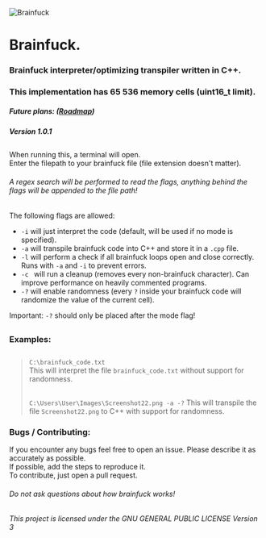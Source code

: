 ![**Brainfuck**](Brainfuck.png?raw=true "Brainfuck")
# **Brainfuck.**
### Brainfuck interpreter/optimizing transpiler written in C++.
### This implementation has 65 536 memory cells (uint16_t limit).
##### Future plans: ([Roadmap](https://github.com/DrParanoya/Brainfuck/blob/main/ROADMAP.md))
##### Version 1.0.1
##
When running this, a terminal will open.  
Enter the filepath to your brainfuck file (file extension doesn't matter).  
###### A regex search will be performed to read the flags, anything behind the flags will be appended to the file path!
The following flags are allowed:  

- `-i` will just interpret the code (default, will be used if no mode is specified).
- `-a` will transpile brainfuck code into C++ and store it in a `.cpp` file.
- `-l` will perform a check if all brainfuck loops open and close correctly. Runs with ```-a``` and ```-i``` to prevent errors.
- `-c ` will run a cleanup (removes every non-brainfuck character). Can improve performance on heavily commented programs.
- `-?` will enable randomness (every `?` inside your brainfuck code will randomize the value of the current cell).

Important: `-?`  should only be placed after the mode flag!
 
##
### Examples:  
> ##
> `C:\brainfuck_code.txt`  
> This will interpret the file `brainfuck_code.txt` without support for randomness.
> ##
> `C:\Users\User\Images\Screenshot22.png -a -?`
> This will transpile the file `Screenshot22.png` to C++ with support for randomness.
### Bugs / Contributing:
If you encounter any bugs feel free to open an issue. Please describe it as accurately as possible.  
If possible, add the steps to reproduce it.  
To contribute, just open a pull request.  
###### *Do not ask questions about how brainfuck works!*  
##  
###### This project is licensed under the GNU GENERAL PUBLIC LICENSE Version 3

